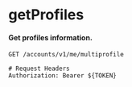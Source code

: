 getProfiles
===========

#### Get profiles information.

```http
GET /accounts/v1/me/multiprofile

# Request Headers
Authorization: Bearer ${TOKEN}
```
